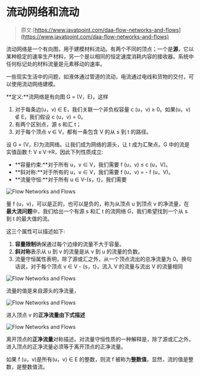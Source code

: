 # 流动网络和流动

> 原文:[https://www.javatpoint.com/daa-flow-networks-and-flows](https://www.javatpoint.com/daa-flow-networks-and-flows)

流动网络是一个有向图，用于建模材料流动。有两个不同的顶点；一个是**源**，它以某种稳定的速率生产材料，另一个是以相同的恒定速度消耗内容的接收器。系统中任何标记处的材料流量是元素移动的速率。

一些现实生活中的问题，如液体通过管道的流动，电流通过电线和货物的交付，可以使用流动网络建模。

**定义:**流网络是有向图 G = (V，E)，这样

1.  对于每条边(u，v) ∈ E，我们关联一个非负权容量 c (u，v) ≥ 0。如果(u，v) ∉ E，我们假设 c (u，v) = 0。
2.  有两个区别点，源 s 和汇 t；
3.  对于每个顶点 v ∈ V，都有一条包含 V 的从 s 到 t 的路径。

设 G = (V，E)为流网络。让我们成为网络的源头，让 t 成为汇聚点。G 中的流是实值函数 f: V x V→R，因此下列性质成立:

*   **容量约束:**对于所有 u，v ∈ V，我们需要 f (u，v) ≤ c (u，V)。
*   **斜对称:**对于所有的 u，v ∈ V，我们需要 f (u，v) = - f (u，V)。
*   **流量守恒:**对于所有 u ∈ V-{s，t}，我们需要

![Flow Networks and Flows](../Images/5c96ea94d7c347abed0871bb34100ded.png)

量 f (u，v)，可以是正的，也可以是负的，称为从顶点 u 到顶点 v 的净流量，在**最大流问题**中，我们给出一个有源 s 和汇 t 的流网络 G，我们希望找到一个从 s 到 t 的最大值的流。

这三个属性可以描述如下:

1.  **容量限制**确保通过每个边缘的流量不大于容量。
2.  **斜对称**表示从 u 到 v 的流量是从 v 到 u 的流量的负数。
3.  流量守恒属性表明，除了源或汇之外，从一个顶点流出的总净流量为 0。换句话说，对于每个顶点 v ∈ V - {s，t}，流入 V 的流量与流出 V 的流量相同

![Flow Networks and Flows](../Images/f427224b5184bb5fad078c5f35a3af55.png)

流量的值是来自源头的净流量，

![Flow Networks and Flows](../Images/c71b24417c5d4a8866d77f29a2ca1f9a.png)

进入顶点 v 的**正净流量由下式描述**

![Flow Networks and Flows](../Images/2e0aade3071951bd73aae7c8c7abffe9.png)

离开顶点的**正净流量**对称描述。对流量守恒性质的一种解释是，除了源或汇之外，进入顶点的正净流量必须等于离开顶点的正净流量。

如果 f (u，v)是所有(u，v) ∈ E 的整数，则流 f 被称为**整数值**，显然，流的值是整数，是整数值流。